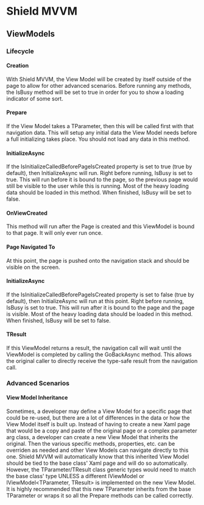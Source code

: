 # Shield MVVM

## ViewModels

### Lifecycle

#### Creation

With Shield MVVM, the View Model will be created by itself outside of the page to allow for other advanced scenarios. Before running any methods, the IsBusy method will be set to true in order for you to show a loading indicator of some sort.

#### Prepare

If the View Model takes a TParameter, then this will be called first with that navigation data. This will setup any initial data the View Model needs before a full initializing takes place. You should not load any data in this method.

#### InitializeAsync

If the IsInitializeCalledBeforePageIsCreated property is set to true (true by default), then InitializeAsync will run. Right before running, IsBusy is set to true. This will run before it is bound to the page, so the previous page would still be visible to the user while this is running. Most of the heavy loading data should be loaded in this method. When finished, IsBusy will be set to false.

#### OnViewCreated

This method will run after the Page is created and this ViewModel is bound to that page. It will only ever run once.

#### Page Navigated To

At this point, the page is pushed onto the navigation stack and should be visible on the screen.

#### InitializeAsync

If the IsInitializeCalledBeforePageIsCreated property is set to false (true by default), then InitializeAsync will run at this point. Right before running, IsBusy is set to true. This will run after it is bound to the page and the page is visible. Most of the heavy loading data should be loaded in this method. When finished, IsBusy will be set to false.

#### TResult

If this ViewModel returns a result, the navigation call will wait until the ViewModel is completed by calling the GoBackAsync method. This allows the original caller to directly receive the type-safe result from the navigation call.

### Advanced Scenarios

#### View Model Inheritance

Sometimes, a developer may define a View Model for a specific page that could be re-used, but there are a lot of differences in the data or how the View Model itself is built up. Instead of having to create a new Xaml page that would be a copy and paste of the original page or a complex parameter arg class, a developer can create a new View Model that inherits the original. Then the various specific methods, properties, etc. can be overriden as needed and other View Models can navigate directly to this one. Shield MVVM will automatically know that this inherited View Model should be tied to the base class' Xaml page and will do so automatically. However, the TParameter/TResult class generic types would need to match the base class' type UNLESS a different IViewModel<TParameter> or IViewModel<TParameter, TResult> is implemented on the new View Model. It is highly recommended that this new TParameter inherits from the base TParameter or wraps it so all the Prepare methods can be called correctly.